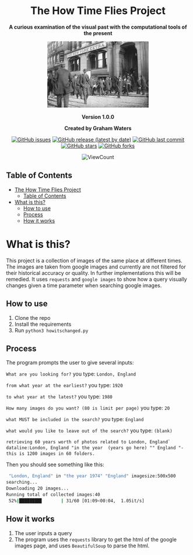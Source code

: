 <div align = 'center'>

# The How Time Flies Project

<strong> A curious examination of the visual past with the computational tools of the present </strong>

![1](supporting_files/new_york_city_in_the_year_1800.jpg)



**Version 1.0.0**

**Created by Graham Waters**





<!-- add badges for the issues, release, latest updates, and stars/forks -->

[![GitHub issues](https://img.shields.io/github/issues/grahamwaters/HowTimeFlies)](https://img.shields.io/github/issues/grahamwaters/HowTimeFlies)
[![GitHub release (latest by date)](https://img.shields.io/github/v/release/grahamwaters/HowTimeFlies)](https://img.shields.io/github/v/release/grahamwaters/HowTimeFlies)
[![GitHub last commit](https://img.shields.io/github/last-commit/grahamwaters/HowTimeFlies)](https://img.shields.io/github/last-commit/grahamwaters/HowTimeFlies)
[![GitHub stars](https://img.shields.io/github/stars/grahamwaters/HowTimeFlies)](https://img.shields.io/github/stars/grahamwaters/HowTimeFlies)
[![GitHub forks](https://img.shields.io/github/forks/grahamwaters/HowTimeFlies)](https://img.shields.io/github/forks/grahamwaters/HowTimeFlies)
<!-- add view count to the repo -->
![ViewCount](https://views.whatilearened.today/views/github/grahamwaters/HowTimeFlies.svg)

</div>

## Table of Contents
- [The How Time Flies Project](#the-how-time-flies-project)
  - [Table of Contents](#table-of-contents)
- [What is this?](#what-is-this)
  - [How to use](#how-to-use)
  - [Process](#process)
  - [How it works](#how-it-works)

# What is this?
This project is a collection of images of the same place at different times. The images are taken from google images and currently are not filtered for their historical accuracy or quality. In further implementations this will be remedied. It uses `requests` and `google images` to show how a query visually changes given a time parameter when searching google images.

## How to use
1. Clone the repo
2. Install the requirements
3. Run `python3 howitschanged.py`


## Process

The program prompts the user to give several inputs:

`What are you looking for?` you type: `London, England`

`from what year at the earliest?` you type: `1920`

`to what year at the latest?` you type: `1980`

`How many images do you want? (80 is limit per page)` you type: `20`

`what MUST be included in the search?` you type: `England`

`what would you like to leave out of the search?` you type: `(blank)`

```
retrieving 60 years worth of photos related to London, England`
dataline:London, England "in the year  (years go here) "" England "-
this is 1200 images in 60 folders.
```
Then you should see something like this:
```bash
 "London, England" in "the year 1974" "England" imagesize:500x500
searching...
Downloading 20 images...
Running total of collected images:40
 52%|████████▋       | 31/60 [01:09<00:04,  1.05it/s]
```






## How it works
1. The user inputs a query
2. The program uses the `requests` library to get the html of the google images page, and uses `BeautifulSoup` to parse the html.
